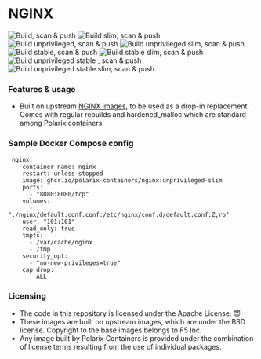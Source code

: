 # NGINX

![Build, scan & push](https://github.com/Polarix-Containers/nginx/actions/workflows/build-mainline.yml/badge.svg)
![Build slim, scan & push](https://github.com/Polarix-Containers/nginx/actions/workflows/build-mainline-slim.yml/badge.svg)
![Build unprivileged, scan & push](https://github.com/Polarix-Containers/nginx/actions/workflows/build-unprivileged-mainline.yml/badge.svg)
![Build unprivileged slim, scan & push](https://github.com/Polarix-Containers/nginx/actions/workflows/build-unprivileged-mainline-slim.yml/badge.svg)
![Build stable, scan & push](https://github.com/Polarix-Containers/nginx/actions/workflows/build-stable.yml/badge.svg)
![Build stable slim, scan & push](https://github.com/Polarix-Containers/nginx/actions/workflows/build-stable-slim.yml/badge.svg)
![Build unprivileged stable , scan & push](https://github.com/Polarix-Containers/nginx/actions/workflows/build-unprivileged-stable.yml/badge.svg)
![Build unprivileged stable slim, scan & push](https://github.com/Polarix-Containers/nginx/actions/workflows/build-unprivileged-stable-slim.yml/badge.svg)

### Features & usage
- Built on upstream [NGINX images](https://github.com/nginxinc/docker-nginx), to be used as a drop-in replacement. Comes with regular rebuilds and hardened_malloc which are standard among Polarix containers.

### Sample Docker Compose config

```
 nginx:
    container_name: nginx
    restart: unless-stopped
    image: ghcr.io/polarix-containers/nginx:unprivileged-slim
    ports:
      - "8080:8080/tcp"
    volumes:
      - "./nginx/default.conf.conf:/etc/nginx/conf.d/default.conf:Z,ro"
    user: "101:101"
    read_only: true
    tmpfs:
      - /var/cache/nginx
      - /tmp
    security_opt:
      - "no-new-privileges=true"
    cap_drop:
      - ALL
```

### Licensing
- The code in this repository is licensed under the Apache License. 😇
- These images are built on upstream images, which are under the BSD license. Copyright to the base images belongs to F5 Inc.
- Any image built by Polarix Containers is provided under the combination of license terms resulting from the use of individual packages.
